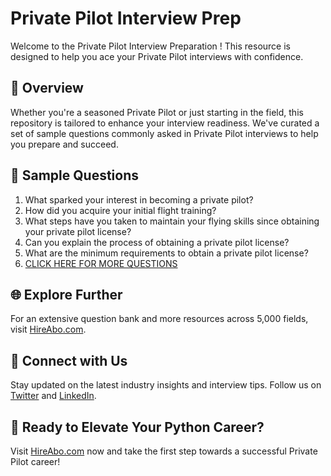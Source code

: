 # Private Pilot Interview Prep

Welcome to the Private Pilot Interview Preparation ! This resource is designed to help you ace your Private Pilot interviews with confidence.

## 🚀 Overview

Whether you're a seasoned Private Pilot or just starting in the field, this repository is tailored to enhance your interview readiness. We've curated a set of sample questions commonly asked in Private Pilot interviews to help you prepare and succeed.

## 📝 Sample Questions

1. What sparked your interest in becoming a private pilot?
2. How did you acquire your initial flight training?
3. What steps have you taken to maintain your flying skills since obtaining your private pilot license?
4. Can you explain the process of obtaining a private pilot license?
5. What are the minimum requirements to obtain a private pilot license?
6. [CLICK HERE FOR MORE QUESTIONS](https://hireabo.com/job/14_0_2/Private%20Pilot)

## 🌐 Explore Further

For an extensive question bank and more resources across 5,000 fields, visit [HireAbo.com](https://www.hireabo.com).

## 📱 Connect with Us

Stay updated on the latest industry insights and interview tips. Follow us on [Twitter](https://twitter.com/hireabo) and [LinkedIn](https://www.linkedin.com/in/hire-abo-3609972a8/).

## 🚀 Ready to Elevate Your Python Career?

Visit [HireAbo.com](https://www.hireabo.com) now and take the first step towards a successful Private Pilot career!